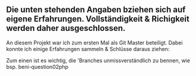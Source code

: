 Die unten stehenden Angaben bziehen sich auf eigene Erfahrungen. Vollständigkeit & Richigkeit werden daher ausgeschlossen.
-----------------------------------------------------------------------------------------------------------------------------

An diesem Projekt war ich zum ersten Mal als Git Master beteiligt. Dabei konnte ich einige Erfahrungen sammeln & Schlüsse daraus ziehen:

Zum einen ist es wichtig, die 'Branches unmissverständlich zu bennen, wie bsp. beni-question02php
